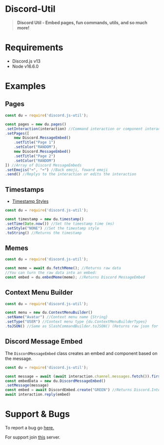 # Discord-Util
> **Discord Util - Embed pages, fun commands, utils, and so much more!**

# Requirements
- Discord.js v13
- Node v16.6.0
# Examples
## Pages
```js
const du = require('discord.js-util');

const pages = new du.pages()
.setInteraction(interaction) //Command interaction or component interaction
.setPages([
    new Discord.MessageEmbed()
    .setTitle("Page 1")
    .setColor("RANDOM"),
    new Discord.MessageEmbed()
    .setTitle("Page 2")
    .setColor("RANDOM")
]) //Array of Discord MessageEmbeds
.setEmojis("⬅️", "➡️") //Back emoji, foward emoji
.send() //Replys to the interaction or edits the interaction
```
## Timestamps
- [Timestamp Styles](https://discord.com/developers/docs/reference#message-formatting-timestamp-styles)
```js
const du = require('discord.js-util');

const timestamp = new du.timestamp()
.setTime(Date.now()) //Set the timestamp time (ms)
.setStyle("NONE") //Set the timestamp style
.toString() //Returns the timestamp
```
## Memes
```js
const du = require('discord.js-util');

const meme = await du.fetchMeme(); //Returns raw data
//You can turn the raw data into an embed:
const embed = du.embedMeme(meme); //Returns Discord MessageEmbed
```
## Context Menu Builder
```js
const du = require('discord.js-util');

const menu = new du.ContextMenuBuilder()
.setName("Avatar") //Context menu name {String}
.setType("USER") //Context menu type {du.ContextMenuBuilderTypes}
.toJSON() //Same as SlashCommandBuilder.toJSON() (Returns raw json for Discord)
```
## Discord Message Embed
The `DiscordMessageEmbed` class creates an embed and component based on the message.
```js
const du = require('discord.js-util');

const message = await (await interaction.channel.messages.fetch()).first();
const embedData = new du.DiscordMessageEmbed()
.setMessage(message)
const embed = await DiscordEmbed.create("GREEN") //Returns Discord.InteractionReplyOptions ({ embeds: [], components: [] })
await interaction.reply(embed)
```

# Support & Bugs
To report a bug go [here.](https://github.com/Pepperbot-Development/Discord-Util/issues)

For support join [this](https://discord.gg/Fv9WDngH7n) server.